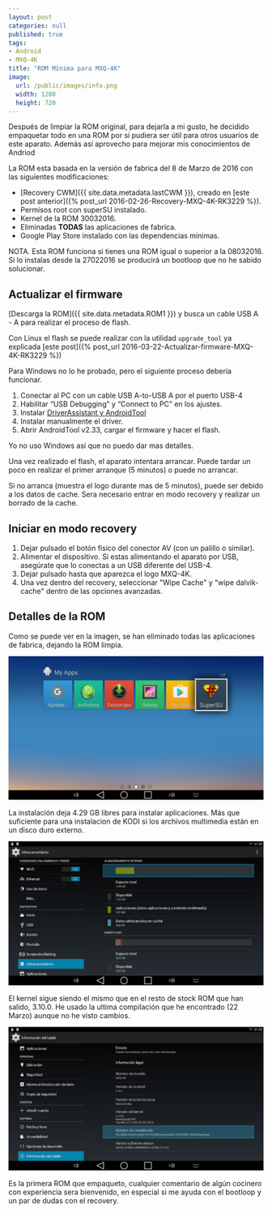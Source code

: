 ```yaml
---
layout: post
categories: null
published: true
tags:
- Android
- MXQ-4K
title: "ROM Mínima para MXQ-4K"
image:
  url: /public/images/info.png
  width: 1280
  height: 720
---
```


Después de limpiar la ROM original, para dejarla a mi gusto, he decidido empaquetar todo en una ROM por si pudiera ser útil para otros usuarios de este aparato. Además así aprovecho para mejorar mis conocimientos de Andriod

La ROM esta basada en la versión de fabrica del 8 de Marzo de 2016 con las siguientes modificaciones:

* [Recovery CWM]({{ site.data.metadata.lastCWM }}), creado en [este post anterior]({% post_url 2016-02-26-Recovery-MXQ-4K-RK3229 %}).
* Permisos root con superSU instalado.
* Kernel de la ROM 30032016.
* Eliminadas **TODAS** las aplicaciones de fabrica.
* Google Play Store instalado con las dependencias mínimas.

NOTA. Esta ROM funciona si tienes una ROM igual o superior a la 08032016. Si lo instalas desde la 27022016 se producirá un bootloop que no he sabido solucionar.

<!-- leer mas -->

## Actualizar el firmware ##

[Descarga la ROM]({{ site.data.metadata.ROM1 }}) y busca un cable USB A - A para realizar el proceso de flash.

Con Linux el flash se puede realizar con la utilidad `upgrade_tool` ya explicada [este post]({% post_url 2016-03-22-Actualizar-firmware-MXQ-4K-RK3229 %})

Para Windows no lo he probado, pero el siguiente proceso debería funcionar.

1. Conectar al PC con un cable USB A-to-USB A por el puerto USB-4
2. Habilitar “USB Debugging” y “Connect to PC” en los ajustes.
3. Instalar [DriverAssistant y AndroidTool](https://github.com/MozOpenHard/CHIRIMEN-tools)
4. Instalar manualmente el driver.
5. Abrir AndroidTool v2.33, cargar el firmware y hacer el flash.

Yo no uso Windows así que no puedo dar mas detalles.

Una vez realizado el flash, el aparato intentara arrancar. Puede tardar un poco en realizar el primer arranque (5 minutos) o puede no arrancar.

Si no arranca (muestra el logo durante mas de 5 minutos), puede ser debido a los datos de cache. Sera necesario entrar en modo recovery y realizar un borrado de la cache.

## Iniciar en modo recovery ##

1. Dejar pulsado el botón físico del conector AV (con un palillo o similar).
2. Alimentar el dispositivo. Si estas alimentando el aparato por USB, asegúrate que lo conectas a un USB diferente del USB-4.
3. Dejar pulsado hasta que aparezca el logo MXQ-4K.
3. Una vez dentro del recovery, seleccionar "Wipe Cache" y "wipe dalvik-cache" dentro de las opciones avanzadas.

## Detalles de la ROM ##

Como se puede ver en la imagen, se han eliminado todas las aplicaciones de fabrica, dejando la ROM limpia.

![Aplicaciones de sistema](/public/images/rom/aplicaciones.jpg)

La instalación deja 4.29 GB libres para instalar aplicaciones. Más que suficiente para una instalacion de KODI si los archivos multimedia están en un disco duro externo.

![Espacio libre](/public/images/rom/almacenamiento.jpg)

El kernel sigue siendo el mismo que en el resto de stock ROM que han salido, 3.10.0. He usado la ultima compilación que he encontrado (22 Marzo) aunque no he visto cambios.

![Aplicaciones de sistema](/public/images/rom/info.jpg)

Es la primera ROM que empaqueto, cualquier comentario de algún cocinero con experiencia sera bienvenido, en especial si me ayuda con el bootloop y un par de dudas con el recovery.
